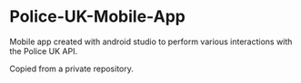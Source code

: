 # Police-UK-Mobile-App
Mobile app created with android studio to perform various interactions with the Police UK API.

Copied from a private repository.
